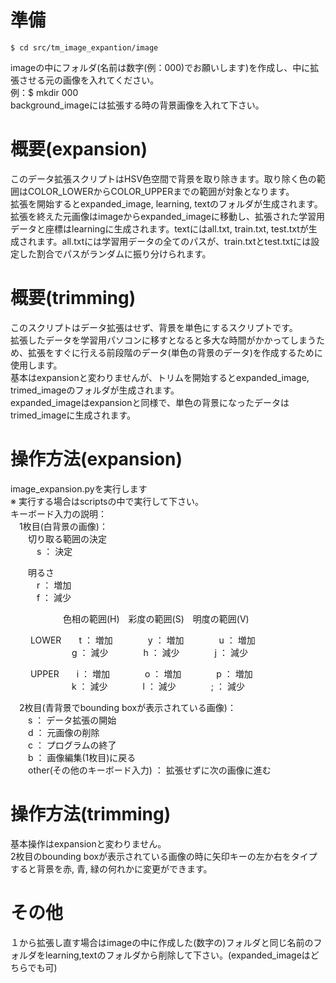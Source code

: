 # 準備  
    $ cd src/tm_image_expantion/image  
imageの中にフォルダ(名前は数字(例：000)でお願いします)を作成し、中に拡張させる元の画像を入れてください。  
    例：$ mkdir 000  
background_imageには拡張する時の背景画像を入れて下さい。  

# 概要(expansion)  
このデータ拡張スクリプトはHSV色空間で背景を取り除きます。取り除く色の範囲はCOLOR_LOWERからCOLOR_UPPERまでの範囲が対象となります。  
拡張を開始するとexpanded_image, learning, textのフォルダが生成されます。  
拡張を終えた元画像はimageからexpanded_imageに移動し、拡張された学習用データと座標はlearningに生成されます。textにはall.txt, train.txt, test.txtが生成されます。all.txtには学習用データの全てのパスが、train.txtとtest.txtには設定した割合でパスがランダムに振り分けられます。  

# 概要(trimming)  
このスクリプトはデータ拡張はせず、背景を単色にするスクリプトです。  
拡張したデータを学習用パソコンに移すとなると多大な時間がかかってしまうため、拡張をすぐに行える前段階のデータ(単色の背景のデータ)を作成するために使用します。  
基本はexpansionと変わりませんが、トリムを開始するとexpanded_image, trimed_imageのフォルダが生成されます。  
expanded_imageはexpansionと同様で、単色の背景になったデータはtrimed_imageに生成されます。  

# 操作方法(expansion)  
image_expansion.pyを実行します  
※ 実行する場合はscriptsの中で実行して下さい。  
キーボード入力の説明：  
　1枚目(白背景の画像)：  
　　切り取る範囲の決定  
　　　s ： 決定  

　　明るさ  
　　　r ： 増加    
　　　f ： 減少  
	
　　　　　　色相の範囲(H)　彩度の範囲(S)　明度の範囲(V)  

　　 LOWER　　t ： 増加　　　　y ： 増加　　　　u ： 増加  
　　　　　　　g ： 減少　　　　h ： 減少　　　　j ： 減少  

　　 UPPER　　i ： 増加　　　　o ： 増加　　　　p ： 増加  
　　　　　　　k ： 減少　　　　l ： 減少　　　　; ： 減少  



　2枚目(青背景でbounding boxが表示されている画像)：  
　　s ： データ拡張の開始  
　　d ： 元画像の削除  
　　c ： プログラムの終了  
　　b ： 画像編集(1枚目)に戻る  
　　other(その他のキーボード入力) ： 拡張せずに次の画像に進む  

# 操作方法(trimming)  
基本操作はexpansionと変わりません。  
2枚目のbounding boxが表示されている画像の時に矢印キーの左か右をタイプすると背景を赤, 青, 緑の何れかに変更ができます。  


# その他  
１から拡張し直す場合はimageの中に作成した(数字の)フォルダと同じ名前のフォルダをlearning,textのフォルダから削除して下さい。(expanded_imageはどちらでも可)  

